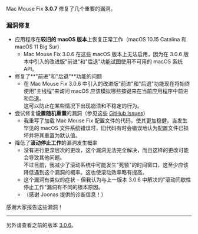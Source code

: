 Mac Mouse Fix **3.0.7** 修复了几个重要的漏洞。

### 漏洞修复

- 应用程序在**较旧的 macOS 版本**上恢复正常工作（macOS 10.15 Catalina 和 macOS 11 Big Sur）
    - Mac Mouse Fix 3.0.6 在这些 macOS 版本上无法启用，因为在 3.0.6 版本中引入的改进版"前进"和"后退"功能试图使用不可用的 macOS 系统 API。
- 修复了**"前进"和"后退"**功能的问题
    - 在 Mac Mouse Fix 3.0.6 中引入的改进版"前进"和"后退"功能现在将始终使用"主线程"来询问 macOS 应该模拟哪些按键来在当前应用程序中前进和后退。\
    这可以防止在某些情况下出现崩溃和不稳定的行为。
- 尝试修复**设置随机重置**的漏洞（参见这些 [GitHub Issues](https://github.com/noah-nuebling/mac-mouse-fix/issues?q=is%3Aissue%20label%3A%22Config%20Reset%20Intermittently%22)）
    - 我重写了加载 Mac Mouse Fix 配置文件的代码，使其更加稳健。当发生罕见的 macOS 文件系统错误时，旧代码有时会错误地认为配置文件已损坏并将其重置为默认值。
- 降低了**滚动停止工作**的漏洞发生概率
    - 没有进行更深层次的更改，这个漏洞无法完全解决，而且这样的更改可能会导致其他问题。\
    不过目前，我减少了滚动系统中可能发生"死锁"的时间窗口，这至少应该降低遇到这个漏洞的概率。这也使滚动效率略有提高。
    - 这个漏洞有类似的症状 – 但我认为与上一版本 3.0.6 中解决的"滚动间歇性停止工作"漏洞有不同的根本原因。
    - （感谢 Joonas 提供的诊断信息！）

感谢大家报告这些漏洞！

---

另外请查看之前的版本 [3.0.6](https://github.com/noah-nuebling/mac-mouse-fix/releases/tag/3.0.6)。
